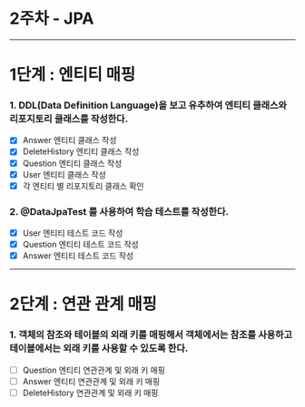 #  2주차 - JPA

---

# 1단계 : 엔티티 매핑

### 1. DDL(Data Definition Language)을 보고 유추하여 엔티티 클래스와 리포지토리 클래스를 작성한다.
- [X] Answer 엔티티 클래스 작성
- [X] DeleteHistory 엔티티 클래스 작성
- [X] Question 엔티티 클래스 작성
- [X] User 엔티티 클래스 작성
- [X] 각 엔티티 별 리포지토리 클래스 확인

### 2. @DataJpaTest 를 사용하여 학습 테스트를 작성한다.
- [X] User 엔티티 테스트 코드 작성
- [X] Question 엔티티 테스트 코드 작성
- [X] Answer 엔티티 테스트 코드 작성

---

# 2단계 : 연관 관계 매핑

### 1. 객체의 참조와 테이블의 외래 키를 매핑해서 객체에서는 참조를 사용하고 테이블에서는 외래 키를 사용할 수 있도록 한다.
- [ ] Question 엔티티 연관관계 및 외래 키 매핑
- [ ] Answer 엔티티 연관관계 및 외래 키 매핑
- [ ] DeleteHistory 연관관계 및 외래 키 매핑

